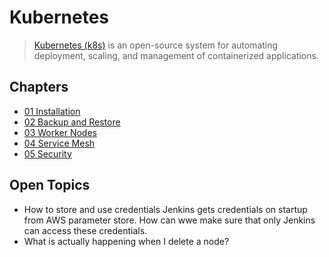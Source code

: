# Kubernetes

> [Kubernetes (k8s)](https://kubernetes.io/) is an open-source system for automating deployment, scaling, and management of containerized applications.

## Chapters

* [01 Installation](Installation.md)
* [02 Backup and Restore](Backup-and-Restore.md)
* [03 Worker Nodes](Worker-Nodes.md)
* [04 Service Mesh](Service-Mesh.md)
* [05 Security](Security.md)

## Open Topics

* How to store and use credentials
  Jenkins gets credentials on startup from AWS parameter store. How can wwe make sure that only Jenkins can access these credentials.
* What is actually happening when I delete a node?